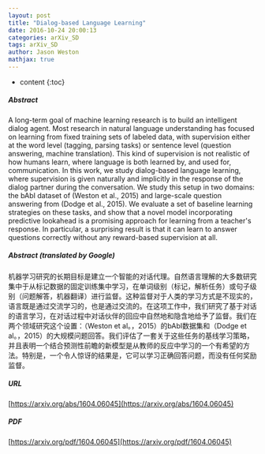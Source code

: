 ```yaml
---
layout: post
title: "Dialog-based Language Learning"
date: 2016-10-24 20:00:13
categories: arXiv_SD
tags: arXiv_SD
author: Jason Weston
mathjax: true
---
```


* content
{:toc}

##### Abstract
A long-term goal of machine learning research is to build an intelligent dialog agent. Most research in natural language understanding has focused on learning from fixed training sets of labeled data, with supervision either at the word level (tagging, parsing tasks) or sentence level (question answering, machine translation). This kind of supervision is not realistic of how humans learn, where language is both learned by, and used for, communication. In this work, we study dialog-based language learning, where supervision is given naturally and implicitly in the response of the dialog partner during the conversation. We study this setup in two domains: the bAbI dataset of (Weston et al., 2015) and large-scale question answering from (Dodge et al., 2015). We evaluate a set of baseline learning strategies on these tasks, and show that a novel model incorporating predictive lookahead is a promising approach for learning from a teacher's response. In particular, a surprising result is that it can learn to answer questions correctly without any reward-based supervision at all.

##### Abstract (translated by Google)
机器学习研究的长期目标是建立一个智能的对话代理。自然语言理解的大多数研究集中于从标记数据的固定训练集中学习，在单词级别（标记，解析任务）或句子级别（问题解答，机器翻译）进行监督。这种监督对于人类的学习方式是不现实的，语言既是通过交流学习的，也是通过交流的。在这项工作中，我们研究了基于对话的语言学习，在对话过程中对话伙伴的回应中自然地和隐含地给予了监督。我们在两个领域研究这个设置：（Weston et al。，2015）的bAbI数据集和（Dodge et al。，2015）的大规模问题回答。我们评估了一套关于这些任务的基线学习策略，并且表明一个结合预测性前瞻的新模型是从教师的反应中学习的一个有希望的方法。特别是，一个令人惊讶的结果是，它可以学习正确回答问题，而没有任何奖励监督。

##### URL
[https://arxiv.org/abs/1604.06045](https://arxiv.org/abs/1604.06045)

##### PDF
[https://arxiv.org/pdf/1604.06045](https://arxiv.org/pdf/1604.06045)

